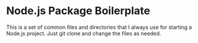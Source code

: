 # Node.js Package Boilerplate

This is a set of common files and directories that I always use for starting a Node.js project. Just git clone and change the files as needed.
